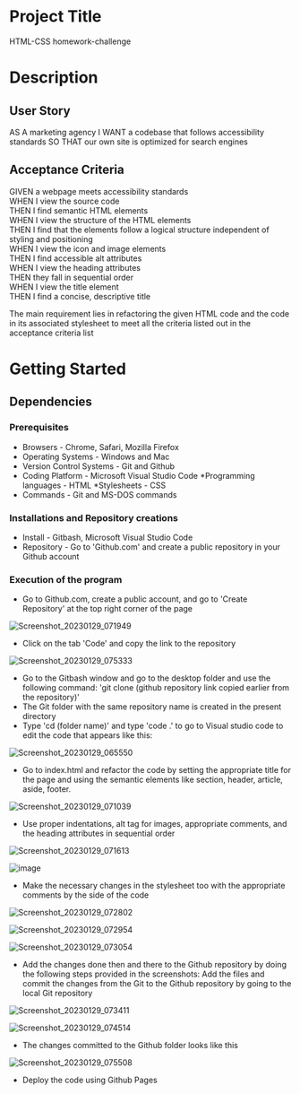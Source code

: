 # Project Title
HTML-CSS homework-challenge
# Description
## User Story

AS A marketing agency
I WANT a codebase that follows accessibility standards
SO THAT our own site is optimized for search engines

## Acceptance Criteria

GIVEN a webpage meets accessibility standards
</br>
WHEN I view the source code
</br>
THEN I find semantic HTML elements
</br>
WHEN I view the structure of the HTML elements
</br>
THEN I find that the elements follow a logical structure independent of styling and positioning
</br>
WHEN I view the icon and image elements
</br>
THEN I find accessible alt attributes
</br>
WHEN I view the heading attributes
</br>
THEN they fall in sequential order
</br>
WHEN I view the title element
</br>
THEN I find a concise, descriptive title

The main requirement lies in refactoring the given HTML code and the code in its associated stylesheet to meet all the criteria listed out in the acceptance criteria list
# Getting Started
## Dependencies
### Prerequisites
* Browsers - Chrome, Safari, Mozilla Firefox
* Operating Systems - Windows and Mac
* Version Control Systems - Git and Github
* Coding Platform - Microsoft Visual Studio Code
*Programming languages - HTML
*Stylesheets - CSS
* Commands - Git and MS-DOS commands
### Installations and Repository creations
  * Install - Gitbash, Microsoft Visual Studio Code
  * Repository - Go to 'Github.com' and create a public repository in your Github account
### Execution of the program
* Go to Github.com, create a public account, and go to 'Create Repository' at the top right corner of the page

![Screenshot_20230129_071949](https://user-images.githubusercontent.com/122113060/215364723-4efb3c73-924d-4578-b504-fecf83b2c8b1.png)

* Click on the tab 'Code' and copy the link to the repository

![Screenshot_20230129_075333](https://user-images.githubusercontent.com/122113060/215366792-c79fa1b1-f204-4aed-b8fd-1cb6c362c95e.png)

* Go to the Gitbash window and go to the desktop folder and use the following command: 'git clone (github repository link copied earlier from the repository)'
* The Git folder with the same repository name is created in the present directory
* Type 'cd (folder name)' and type 'code .' to go to Visual studio code to edit the code that appears like this:


![Screenshot_20230129_065550](https://user-images.githubusercontent.com/122113060/215363893-cc92f0c2-9104-42d1-963c-ea9b0a5a752d.png)

* Go to index.html and refactor the code by setting the appropriate title for the page and using the semantic elements like section, header, article, aside, footer.

![Screenshot_20230129_071039](https://user-images.githubusercontent.com/122113060/215364236-86f7cf39-d44d-4f1c-9d02-ef0f7e8cf835.png)

* Use proper indentations, alt tag for images, appropriate comments, and the heading attributes in sequential order

![Screenshot_20230129_071613](https://user-images.githubusercontent.com/122113060/215364468-cf08c251-6529-425f-8a6d-74893ace5b3f.png)

![image](https://user-images.githubusercontent.com/122113060/215364539-50fe153f-d202-4062-8748-c669b4ea40ec.png)

* Make the necessary changes in the stylesheet too with the appropriate comments by the side of the code

![Screenshot_20230129_072802](https://user-images.githubusercontent.com/122113060/215365102-d0b33b8f-e180-4e99-8e36-d1dbe4f74568.png)

![Screenshot_20230129_072954](https://user-images.githubusercontent.com/122113060/215365211-804357c3-dda1-4fed-8c6c-09a4d46a383e.png)

![Screenshot_20230129_073054](https://user-images.githubusercontent.com/122113060/215365261-230ae520-098c-4ab6-8def-3ae8a7d72d99.png)

* Add the changes done then and there to the Github repository by doing the following steps provided in the screenshots:
Add the files and commit the changes from the Git to the Github repository by going to the local Git repository 

![Screenshot_20230129_073411](https://user-images.githubusercontent.com/122113060/215365623-d5fc8872-f8b7-4a52-b296-75f2441a9712.png)

![Screenshot_20230129_074514](https://user-images.githubusercontent.com/122113060/215366159-e8f0e2d9-9ec1-472b-95d0-11b3a88a6cca.png)

* The changes committed to the Github folder looks like this

![Screenshot_20230129_075508](https://user-images.githubusercontent.com/122113060/215366918-1cbd4193-bdf8-4358-a4da-65e9953db4ac.png)

* Deploy the code using Github Pages









